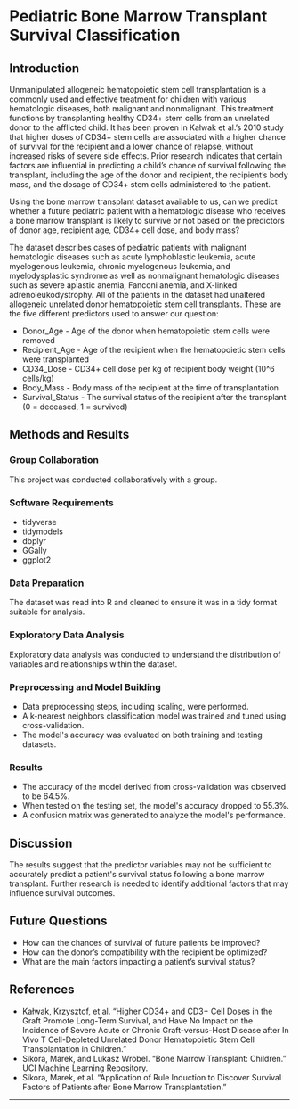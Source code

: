 # Pediatric Bone Marrow Transplant Survival Classification

## Introduction
Unmanipulated allogeneic hematopoietic stem cell transplantation is a commonly used and effective treatment for children with various hematologic diseases, both malignant and nonmalignant. This treatment functions by transplanting healthy CD34+ stem cells from an unrelated donor to the afflicted child. It has been proven in Kałwak et al.’s 2010 study that higher doses of CD34+ stem cells are associated with a higher chance of survival for the recipient and a lower chance of relapse, without increased risks of severe side effects. Prior research indicates that certain factors are influential in predicting a child’s chance of survival following the transplant, including the age of the donor and recipient, the recipient’s body mass, and the dosage of CD34+ stem cells administered to the patient.

Using the bone marrow transplant dataset available to us, can we predict whether a future pediatric patient with a hematologic disease who receives a bone marrow transplant is likely to survive or not based on the predictors of donor age, recipient age, CD34+ cell dose, and body mass?

The dataset describes cases of pediatric patients with malignant hematologic diseases such as acute lymphoblastic leukemia, acute myelogenous leukemia, chronic myelogenous leukemia, and myelodysplastic syndrome as well as nonmalignant hematologic diseases such as severe aplastic anemia, Fanconi anemia, and X-linked adrenoleukodystrophy. All of the patients in the dataset had unaltered allogeneic unrelated donor hematopoietic stem cell transplants. These are the five different predictors used to answer our question:

- Donor_Age - Age of the donor when hematopoietic stem cells were removed
- Recipient_Age - Age of the recipient when the hematopoietic stem cells were transplanted
- CD34_Dose - CD34+ cell dose per kg of recipient body weight (10^6 cells/kg)
- Body_Mass - Body mass of the recipient at the time of transplantation
- Survival_Status - The survival status of the recipient after the transplant (0 = deceased, 1 = survived)

## Methods and Results
### Group Collaboration
This project was conducted collaboratively with a group.

### Software Requirements
- tidyverse
- tidymodels
- dbplyr
- GGally
- ggplot2

### Data Preparation
The dataset was read into R and cleaned to ensure it was in a tidy format suitable for analysis.

### Exploratory Data Analysis
Exploratory data analysis was conducted to understand the distribution of variables and relationships within the dataset.

### Preprocessing and Model Building
- Data preprocessing steps, including scaling, were performed.
- A k-nearest neighbors classification model was trained and tuned using cross-validation.
- The model's accuracy was evaluated on both training and testing datasets.

### Results
- The accuracy of the model derived from cross-validation was observed to be 64.5%.
- When tested on the testing set, the model's accuracy dropped to 55.3%.
- A confusion matrix was generated to analyze the model's performance.

## Discussion
The results suggest that the predictor variables may not be sufficient to accurately predict a patient's survival status following a bone marrow transplant. Further research is needed to identify additional factors that may influence survival outcomes.

## Future Questions
- How can the chances of survival of future patients be improved?
- How can the donor’s compatibility with the recipient be optimized?
- What are the main factors impacting a patient’s survival status?

## References
- Kałwak, Krzysztof, et al. “Higher CD34+ and CD3+ Cell Doses in the Graft Promote Long-Term Survival, and Have No Impact on the Incidence of Severe Acute or Chronic Graft-versus-Host Disease after In Vivo T Cell-Depleted Unrelated Donor Hematopoietic Stem Cell Transplantation in Children.”
- Sikora, Marek, and Lukasz Wrobel. “Bone Marrow Transplant: Children.” UCI Machine Learning Repository.
- Sikora, Marek, et al. “Application of Rule Induction to Discover Survival Factors of Patients after Bone Marrow Transplantation.”

---

